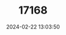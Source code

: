 ---
title: "17168"
category: "Phylloderma stenops"
draft: false
date: 2024-02-22 13:03:50
languages:
  English: ["Pale-faced Bat"]
---